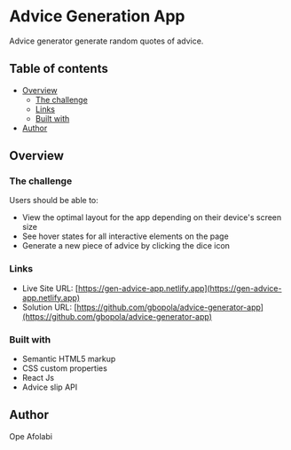 # Advice Generation App

Advice generator generate random quotes of advice.
## Table of contents

- [Overview](#overview)
  - [The challenge](#the-challenge)
  - [Links](#links)
  - [Built with](#built-with)
- [Author](#author)

## Overview

### The challenge

Users should be able to:

- View the optimal layout for the app depending on their device's screen size
- See hover states for all interactive elements on the page
- Generate a new piece of advice by clicking the dice icon

### Links

- Live Site URL: [https://gen-advice-app.netlify.app](https://gen-advice-app.netlify.app)
- Solution URL: [https://github.com/gbopola/advice-generator-app](https://github.com/gbopola/advice-generator-app)

### Built with

- Semantic HTML5 markup
- CSS custom properties
- React Js
- Advice slip API

## Author
Ope Afolabi
